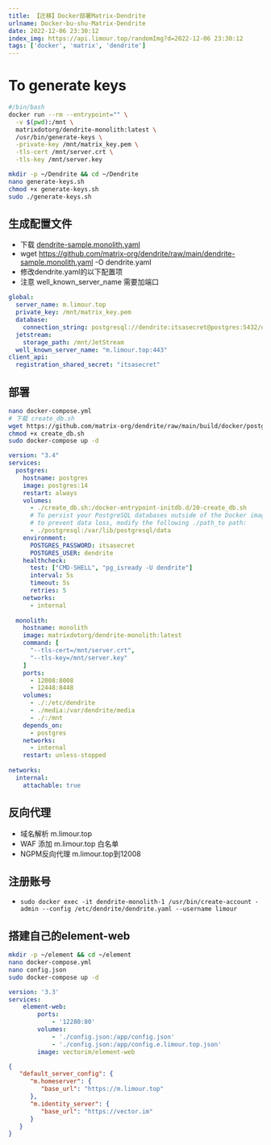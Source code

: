 ```yaml
---
title: 【迁移】Docker部署Matrix-Dendrite
urlname: Docker-bu-shu-Matrix-Dendrite
date: 2022-12-06 23:30:12
index_img: https://api.limour.top/randomImg?d=2022-12-06 23:30:12
tags: ['docker', 'matrix', 'dendrite']
---
```

# To generate keys
```bash
#/bin/bash
docker run --rm --entrypoint="" \
  -v $(pwd):/mnt \
  matrixdotorg/dendrite-monolith:latest \
  /usr/bin/generate-keys \
  -private-key /mnt/matrix_key.pem \
  -tls-cert /mnt/server.crt \
  -tls-key /mnt/server.key
```
```bash
mkdir -p ~/Dendrite && cd ~/Dendrite
nano generate-keys.sh
chmod +x generate-keys.sh
sudo ./generate-keys.sh
```
## 生成配置文件
+ 下载 [dendrite-sample.monolith.yaml](https://github.com/matrix-org/dendrite/blob/main/dendrite-sample.monolith.yaml)
+ wget https://github.com/matrix-org/dendrite/raw/main/dendrite-sample.monolith.yaml -O dendrite.yaml
+ 修改dendrite.yaml的以下配置项
+ 注意 well_known_server_name 需要加端口
```yml
global:
  server_name: m.limour.top
  private_key: /mnt/matrix_key.pem
  database:
    connection_string: postgresql://dendrite:itsasecret@postgres:5432/dendrite?sslmode=disable
  jetstream:
    storage_path: /mnt/JetStream
  well_known_server_name: "m.limour.top:443"
client_api:
  registration_shared_secret: "itsasecret"
```
## 部署
```bash
nano docker-compose.yml
# 下载 create_db.sh
wget https://github.com/matrix-org/dendrite/raw/main/build/docker/postgres/create_db.sh
chmod +x create_db.sh
sudo docker-compose up -d
```
```yml
version: "3.4"
services:
  postgres:
    hostname: postgres
    image: postgres:14
    restart: always
    volumes:
      - ./create_db.sh:/docker-entrypoint-initdb.d/20-create_db.sh
      # To persist your PostgreSQL databases outside of the Docker image, 
      # to prevent data loss, modify the following ./path_to path:
      - ./postgresql:/var/lib/postgresql/data
    environment:
      POSTGRES_PASSWORD: itsasecret
      POSTGRES_USER: dendrite
    healthcheck:
      test: ["CMD-SHELL", "pg_isready -U dendrite"]
      interval: 5s
      timeout: 5s
      retries: 5
    networks:
      - internal
 
  monolith:
    hostname: monolith
    image: matrixdotorg/dendrite-monolith:latest
    command: [
      "--tls-cert=/mnt/server.crt",
      "--tls-key=/mnt/server.key"
    ]
    ports:
      - 12008:8008
      - 12448:8448
    volumes:
      - ./:/etc/dendrite
      - ./media:/var/dendrite/media
      - ./:/mnt
    depends_on:
      - postgres
    networks:
      - internal
    restart: unless-stopped
 
networks:
  internal:
    attachable: true
```
## 反向代理
+ 域名解析 m.limour.top
+ WAF 添加 m.limour.top 白名单
+ NGPM反向代理 m.limour.top到12008
## 注册账号
+ `sudo docker exec -it dendrite-monolith-1 /usr/bin/create-account -admin --config /etc/dendrite/dendrite.yaml --username limour`
## 搭建自己的element-web
```bash
mkdir -p ~/element && cd ~/element
nano docker-compose.yml
nano config.json
sudo docker-compose up -d
```
```yml
version: '3.3'
services:
    element-web:
        ports:
            - '12280:80'
        volumes:
            - './config.json:/app/config.json'
            - './config.json:/app/config.e.limour.top.json'
        image: vectorim/element-web
```
```json
{
   "default_server_config": {
      "m.homeserver": {
         "base_url": "https://m.limour.top"
      },
      "m.identity_server": {
         "base_url": "https://vector.im"
      }
   }
}
```